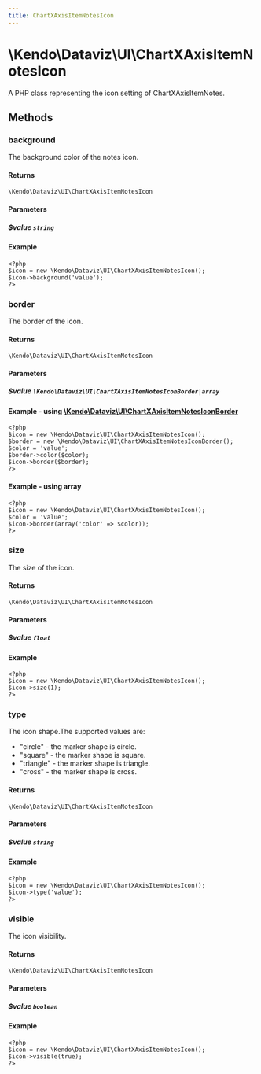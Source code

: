 ```yaml
---
title: ChartXAxisItemNotesIcon
---
```


# \Kendo\Dataviz\UI\ChartXAxisItemNotesIcon

A PHP class representing the icon setting of ChartXAxisItemNotes.


## Methods

### background
The background color of the notes icon.

#### Returns
`\Kendo\Dataviz\UI\ChartXAxisItemNotesIcon`

#### Parameters

##### $value `string`



#### Example 
    <?php
    $icon = new \Kendo\Dataviz\UI\ChartXAxisItemNotesIcon();
    $icon->background('value');
    ?>

### border

The border of the icon.

#### Returns
`\Kendo\Dataviz\UI\ChartXAxisItemNotesIcon`

#### Parameters

##### $value `\Kendo\Dataviz\UI\ChartXAxisItemNotesIconBorder|array`


#### Example - using [\Kendo\Dataviz\UI\ChartXAxisItemNotesIconBorder](/kendo-ui/api/wrappers/php/Kendo/Dataviz/UI/ChartXAxisItemNotesIconBorder)
    <?php
    $icon = new \Kendo\Dataviz\UI\ChartXAxisItemNotesIcon();
    $border = new \Kendo\Dataviz\UI\ChartXAxisItemNotesIconBorder();
    $color = 'value';
    $border->color($color);
    $icon->border($border);
    ?>

#### Example - using array

    <?php
    $icon = new \Kendo\Dataviz\UI\ChartXAxisItemNotesIcon();
    $color = 'value';
    $icon->border(array('color' => $color));
    ?>

### size
The size of the icon.

#### Returns
`\Kendo\Dataviz\UI\ChartXAxisItemNotesIcon`

#### Parameters

##### $value `float`



#### Example 
    <?php
    $icon = new \Kendo\Dataviz\UI\ChartXAxisItemNotesIcon();
    $icon->size(1);
    ?>

### type
The icon shape.The supported values are:
* "circle" - the marker shape is circle.
* "square" - the marker shape is square.
* "triangle" - the marker shape is triangle.
* "cross" - the marker shape is cross.

#### Returns
`\Kendo\Dataviz\UI\ChartXAxisItemNotesIcon`

#### Parameters

##### $value `string`



#### Example 
    <?php
    $icon = new \Kendo\Dataviz\UI\ChartXAxisItemNotesIcon();
    $icon->type('value');
    ?>

### visible
The icon visibility.

#### Returns
`\Kendo\Dataviz\UI\ChartXAxisItemNotesIcon`

#### Parameters

##### $value `boolean`



#### Example 
    <?php
    $icon = new \Kendo\Dataviz\UI\ChartXAxisItemNotesIcon();
    $icon->visible(true);
    ?>

